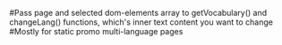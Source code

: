 #Pass page and selected dom-elements array to getVocabulary() and changeLang() functions, which's inner text content you want to change 
#Mostly for static promo multi-language pages
